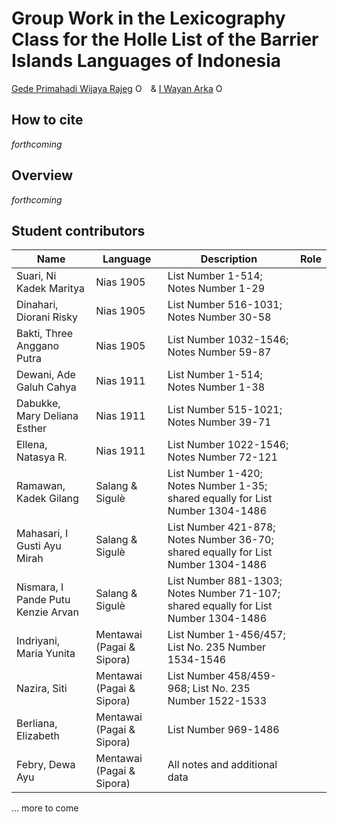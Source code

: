 Group Work in the Lexicography Class for the Holle List of the Barrier
Islands Languages of Indonesia
================
[Gede Primahadi Wijaya
Rajeg](https://www.ling-phil.ox.ac.uk/people/gede-rajeg)
<a itemprop="sameAs" content="https://orcid.org/0000-0002-2047-8621" href="https://orcid.org/0000-0002-2047-8621" target="orcid.widget" rel="noopener noreferrer" style="vertical-align:top;"><img src="https://orcid.org/sites/default/files/images/orcid_16x16.png" style="width:1em;margin-right:.5em;" alt="ORCID iD icon"></a>
& [I Wayan Arka](https://researchers.anu.edu.au/researchers/arka-iww)
<a itemprop="sameAs" content="https://orcid.org/0000-0002-2819-6186" href="https://orcid.org/0000-0002-2819-6186" target="orcid.widget" rel="noopener noreferrer" style="vertical-align:top;"><img src="https://orcid.org/sites/default/files/images/orcid_16x16.png" style="width:1em;margin-right:.5em;" alt="ORCID iD icon"></a>

<!-- README.md is generated from README.Rmd. Please edit that file -->
<!-- badges: start -->
<!-- badges: end -->

## How to cite

*forthcoming*

## Overview

*forthcoming*

## Student contributors

| Name | Language | Description | Role |
|----|----|----|----|
| Suari, Ni Kadek Maritya | Nias 1905 | List Number 1-514; Notes Number 1-29 |  |
| Dinahari, Diorani Risky | Nias 1905 | List Number 516-1031; Notes Number 30-58 |  |
| Bakti, Three Anggano Putra | Nias 1905 | List Number 1032-1546; Notes Number 59-87 |  |
| Dewani, Ade Galuh Cahya | Nias 1911 | List Number 1-514; Notes Number 1-38 |  |
| Dabukke, Mary Deliana Esther | Nias 1911 | List Number 515-1021; Notes Number 39-71 |  |
| Ellena, Natasya R. | Nias 1911 | List Number 1022-1546; Notes Number 72-121 |  |
| Ramawan, Kadek Gilang | Salang & Sigulè | List Number 1-420; Notes Number 1-35; shared equally for List Number 1304-1486 |  |
| Mahasari, I Gusti Ayu Mirah | Salang & Sigulè | List Number 421-878; Notes Number 36-70; shared equally for List Number 1304-1486 |  |
| Nismara, I Pande Putu Kenzie Arvan | Salang & Sigulè | List Number 881-1303; Notes Number 71-107; shared equally for List Number 1304-1486 |  |
| Indriyani, Maria Yunita | Mentawai (Pagai & Sipora) | List Number 1-456/457; List No. 235 Number 1534-1546 |  |
| Nazira, Siti | Mentawai (Pagai & Sipora) | List Number 458/459-968; List No. 235 Number 1522-1533 |  |
| Berliana, Elizabeth | Mentawai (Pagai & Sipora) | List Number 969-1486 |  |
| Febry, Dewa Ayu | Mentawai (Pagai & Sipora) | All notes and additional data |  |

… more to come
